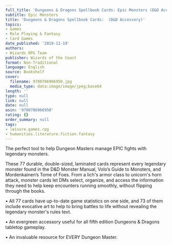 ```yaml
---
full_title: 'Dungeons & Dragons Spellbook Cards: Epic Monsters (D&D Accessory)'
subtitle: Epic Monsters
title: 'Dungeons & Dragons Spellbook Cards:  (D&D Accessory)'
topics:
- Games
- Role Playing & Fantasy
- Card Games
date_published: '2019-11-19'
authors:
- Wizards RPG Team
publisher: Wizards of the Coast
format: Non-Traditional
language: English
source: Bookshelf
cover:
  filename: 9780786966950.jpg
  media_type: data:image/image/jpeg;base64
length: ''
type: null
link: null
date: null
asin: '9780786966950'
rating: {}
order_summary: null
tags:
- leisure.games.rpg
- humanities.literature.fiction.fantasy
---
```

The perfect tool to help Dungeon Masters manage EPIC fights with legendary monsters.

These 77 durable, double-sized, laminated cards represent every legendary monster found in the D&D Monster Manual, Volo’s Guide to Monsters, and Mordenkainen’s Tome of Foes. From a lich's armor class to unicorn's horn attack, monster cards let DMs select, organize, and access the information they need to help keep encounters running smoothly, without flipping through the books.

• All 77 cards have up-to-date game statistics on one side, and 73 of them include evocative art to help to bring battles to life without revealing the legendary monster's rules text.

• An evergreen accessory useful for all fifth edition Dungeons & Dragons tabletop gameplay.

• An invaluable resource for EVERY Dungeon Master.
